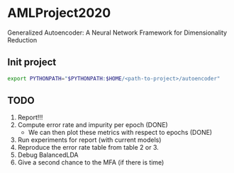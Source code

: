 # AMLProject2020
Generalized Autoencoder: A Neural Network Framework for Dimensionality Reduction

## Init project
```bash
export PYTHONPATH="$PYTHONPATH:$HOME/<path-to-project>/autoencoder"
```

## TODO
1. Report!!!
2. Compute error rate and impurity per epoch (DONE)
    - We can then plot these metrics with respect to epochs (DONE)
3. Run experiments for report (with current models)
4. Reproduce the error rate table from table 2 or 3.
5. Debug BalancedLDA
6. Give a second chance to the MFA (if there is time)
